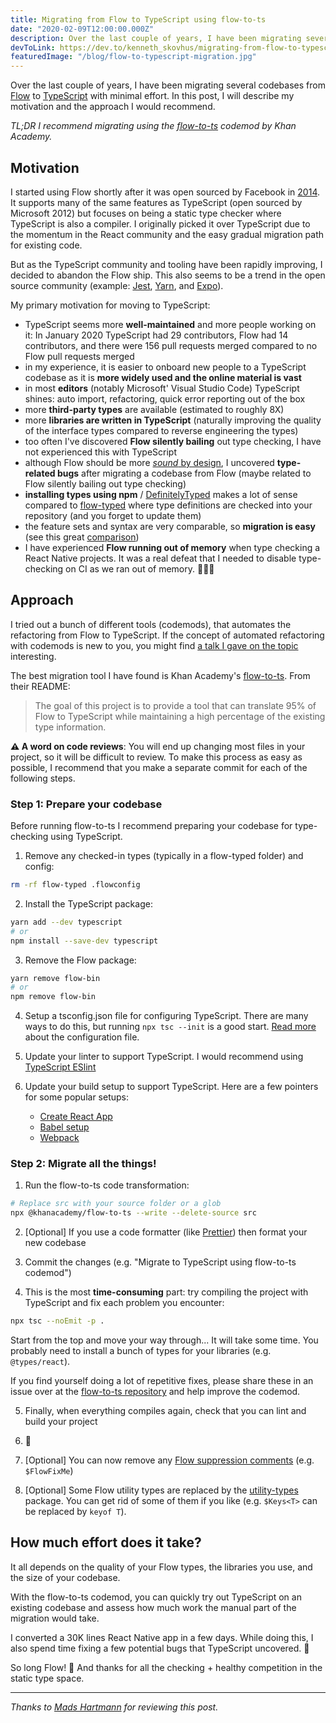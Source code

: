 ```yaml
---
title: Migrating from Flow to TypeScript using flow-to-ts
date: "2020-02-09T12:00:00.000Z"
description: Over the last couple of years, I have been migrating several codebases from Flow to TypeScript with minimal effort. In this post, I will describe my motivation and the approach I would recommend.
devToLink: https://dev.to/kenneth_skovhus/migrating-from-flow-to-typescript-using-flow-to-ts-532p
featuredImage: "/blog/flow-to-typescript-migration.jpg"
---
```


Over the last couple of years, I have been migrating several codebases from [Flow](https://flow.org/en/) to [TypeScript](https://www.typescriptlang.org/) with minimal effort. In this post, I will describe my motivation and the approach I would recommend.

_TL;DR I recommend migrating using the [flow-to-ts](https://github.com/Khan/flow-to-ts) codemod by Khan Academy._

## Motivation

I started using Flow shortly after it was open sourced by Facebook in [2014](https://engineering.fb.com/web/flow-a-new-static-type-checker-for-javascript/). It supports many of the same features as TypeScript (open sourced by Microsoft 2012) but focuses on being a static type checker where TypeScript is also a compiler. I originally picked it over TypeScript due to the momentum in the React community and the easy gradual migration path for existing code.

But as the TypeScript community and tooling have been rapidly improving, I decided to abandon the Flow ship. This also seems to be a trend in the open source community (example: [Jest](https://github.com/facebook/jest/issues/7807), [Yarn](https://dev.to/arcanis/introducing-yarn-2-4eh1), and [Expo](https://github.com/expo/expo/issues/2164)).

My primary motivation for moving to TypeScript:

- TypeScript seems more **well-maintained** and more people working on it: In January 2020 TypeScript had 29 contributors, Flow had 14 contributors, and there were 156 pull requests merged compared to no Flow pull requests merged
- in my experience, it is easier to onboard new people to a TypeScript codebase as it is **more widely used and the online material is vast**
- in most **editors** (notably Microsoft' Visual Studio Code) TypeScript shines: auto import, refactoring, quick error reporting out of the box
- more **third-party types** are available (estimated to roughly 8X)
- more **libraries are written in TypeScript** (naturally improving the quality of the interface types compared to reverse engineering the types)
- too often I've discovered **Flow silently bailing** out type checking, I have not experienced this with TypeScript
- although Flow should be more [_sound_ by design](https://github.com/facebook/flow/issues/7365#issuecomment-454956694), I uncovered **type-related bugs** after migrating a codebase from Flow (maybe related to Flow silently bailing out type checking)
- **installing types using npm** / [DefinitelyTyped](https://github.com/DefinitelyTyped/DefinitelyTyped) makes a lot of sense compared to [flow-typed](https://github.com/flow-typed/flow-typed) where type definitions are checked into your repository (and you forget to update them)
- the feature sets and syntax are very comparable, so **migration is easy** (see this great [comparison](https://github.com/niieani/typescript-vs-flowtype))
- I have experienced **Flow running out of memory** when type checking a React Native projects. It was a real defeat that I needed to disable type-checking on CI as we ran out of memory. 🤦🏼‍♂️

## Approach

I tried out a bunch of different tools (codemods), that automates the refactoring from Flow to TypeScript. If the concept of automated refactoring with codemods is new to you, you might find [a talk I gave on the topic](https://www.youtube.com/watch?v=eMI0UBav8Q4) interesting.

The best migration tool I have found is Khan Academy's [flow-to-ts](https://github.com/Khan/flow-to-ts). From their README:

> The goal of this project is to provide a tool that can translate 95% of Flow to TypeScript while maintaining a high percentage of the existing type information.

**⚠️ A word on code reviews**: You will end up changing most files in your project, so it will be difficult to review. To make this process as easy as possible, I recommend that you make a separate commit for each of the following steps.

### Step 1: Prepare your codebase

Before running flow-to-ts I recommend preparing your codebase for type-checking using TypeScript.

1. Remove any checked-in types (typically in a flow-typed folder) and config:

```bash
rm -rf flow-typed .flowconfig
```

2. Install the TypeScript package:

```bash
yarn add --dev typescript
# or
npm install --save-dev typescript
```

3. Remove the Flow package:

```bash
yarn remove flow-bin
# or
npm remove flow-bin
```

4. Setup a tsconfig.json file for configuring TypeScript. There are many ways to do this, but running `npx tsc --init` is a good start. [Read more](https://www.typescriptlang.org/docs/handbook/tsconfig-json.html) about the configuration file.

5. Update your linter to support TypeScript. I would recommend using [TypeScript ESlint](https://github.com/typescript-eslint/typescript-eslint)

6. Update your build setup to support TypeScript. Here are a few pointers for some popular setups:
   - [Create React App](https://create-react-app.dev/docs/adding-typescript/)
   - [Babel setup](https://devblogs.microsoft.com/typescript/typescript-and-babel-7/)
   - [Webpack](https://webpack.js.org/guides/typescript/)

### Step 2: Migrate all the things!

1. Run the flow-to-ts code transformation:

```bash
# Replace src with your source folder or a glob
npx @khanacademy/flow-to-ts --write --delete-source src
```

2. [Optional] If you use a code formatter (like [Prettier](https://prettier.io/)) then format your new codebase

3. Commit the changes (e.g. "Migrate to TypeScript using flow-to-ts codemod")

4. This is the most **time-consuming** part: try compiling the project with TypeScript and fix each problem you encounter:

```bash
npx tsc --noEmit -p .
```

Start from the top and move your way through... It will take some time. You probably need to install a bunch of types for your libraries (e.g. `@types/react`).

If you find yourself doing a lot of repetitive fixes, please share these in an issue over at the [flow-to-ts repository](https://github.com/Khan/flow-to-ts) and help improve the codemod.

5. Finally, when everything compiles again, check that you can lint and build your project

6. 🥂

7. [Optional] You can now remove any [Flow suppression comments](https://flow.org/en/docs/config/options/#toc-suppress-comment-regex) (e.g. `$FlowFixMe`)

8. [Optional] Some Flow utility types are replaced by the [utility-types](https://github.com/piotrwitek/utility-types) package. You can get rid of some of them if you like (e.g. `$Keys<T>` can be replaced by `keyof T`).

## How much effort does it take?

It all depends on the quality of your Flow types, the libraries you use, and the size of your codebase.

With the flow-to-ts codemod, you can quickly try out TypeScript on an existing codebase and assess how much work the manual part of the migration would take.

I converted a 30K lines React Native app in a few days. While doing this, I also spend time fixing a few potential bugs that TypeScript uncovered. 🎁

So long Flow! 👋 And thanks for all the checking + healthy competition in the static type space.

---

_Thanks to [Mads Hartmann](https://twitter.com/mads_hartmann) for reviewing this post._

